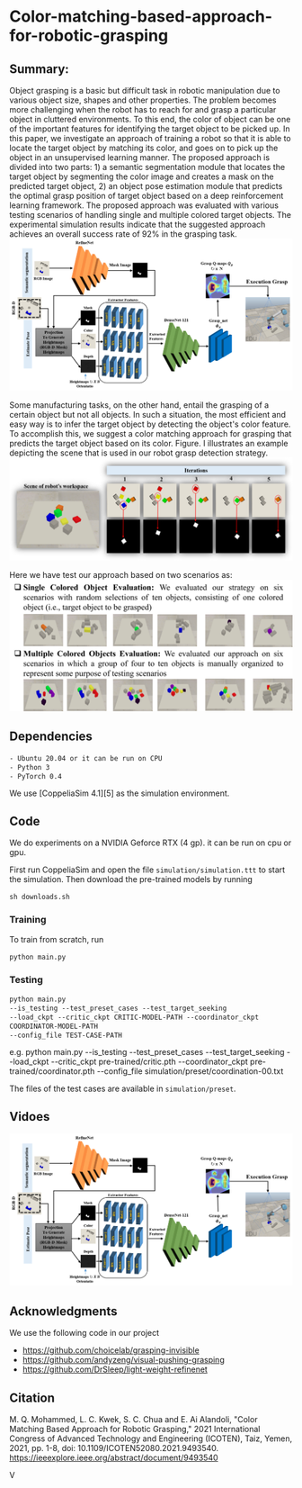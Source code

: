 # Color-matching-based-approach-for-robotic-grasping

## Summary:
Object grasping is a basic but difficult task in robotic manipulation due to various object size, shapes and other properties. The problem becomes more challenging when the robot has to reach for and grasp a particular object in cluttered environments. To this end, the color of object can be one of the important features for identifying the target object to be picked up. In this paper, we investigate an approach of training a robot so that it is able to locate the target object by matching its color, and goes on to pick up the object in an unsupervised learning manner. The proposed approach is divided into two parts: 1) a semantic segmentation module that locates the target object by segmenting the color image and creates a mask on the predicted target object, 2) an object pose estimation module that predicts the optimal grasp position of target object based on a deep reinforcement learning framework. The proposed approach was evaluated with various testing scenarios of handling single and multiple colored target objects. The experimental simulation results indicate that the suggested approach achieves an overall success rate of 92% in the grasping task.
![Proposed Approach](images/Picture1.png)

Some manufacturing tasks, on the other hand, entail the grasping of a certain object but not all objects. In such a situation, the most efficient and easy way is to infer the target object by detecting the object's color feature. To accomplish this, we suggest a color matching approach for grasping that predicts the target object based on its color. Figure. I illustrates an example depicting the scene that is used in our robot grasp detection strategy.
![reason behind this approach](images/Picture2.png)

Here we have test our approach based on two scenarios as:
![Proposed Approach](images/Picture3.png)

## Dependencies
```
- Ubuntu 20.04 or it can be run on CPU
- Python 3
- PyTorch 0.4
```
We use [CoppeliaSim 4.1][5] as the simulation environment.

## Code
We do experiments on a NVIDIA Geforce RTX (4 gp). it can be run on cpu or gpu.

First run CoppeliaSim and open the file ```simulation/simulation.ttt``` to start the simulation. Then download the pre-trained models by running

```
sh downloads.sh
```

### Training
To train from scratch, run

```
python main.py
```

### Testing
```
python main.py
--is_testing --test_preset_cases --test_target_seeking
--load_ckpt --critic_ckpt CRITIC-MODEL-PATH --coordinator_ckpt COORDINATOR-MODEL-PATH
--config_file TEST-CASE-PATH
```

e.g. 
python main.py --is_testing --test_preset_cases --test_target_seeking --load_ckpt --critic_ckpt pre-trained/critic.pth --coordinator_ckpt pre-trained/coordinator.pth --config_file  simulation/preset/coordination-00.txt

The files of the test cases are available in ```simulation/preset```.


## Vidoes
![Proposed Approach](images/Picture1.png)
## Acknowledgments
We use the following code in our project
- https://github.com/choicelab/grasping-invisible
- https://github.com/andyzeng/visual-pushing-grasping
- https://github.com/DrSleep/light-weight-refinenet

## Citation 
M. Q. Mohammed, L. C. Kwek, S. C. Chua and E. Ai Alandoli, "Color Matching Based Approach for Robotic Grasping," 2021 International Congress of Advanced Technology and Engineering (ICOTEN), Taiz, Yemen, 2021, pp. 1-8, doi: 10.1109/ICOTEN52080.2021.9493540.
https://ieeexplore.ieee.org/abstract/document/9493540 

V

